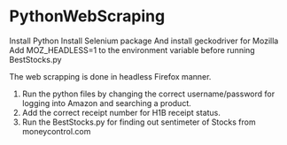 # PythonWebScraping
Install Python
Install Selenium package
And install geckodriver for Mozilla
Add MOZ_HEADLESS=1 to the environment variable before running BestStocks.py

The web scrapping is done in headless Firefox manner.

1) Run the python files by changing the correct username/password for logging into Amazon and searching a product.
2) Add the correct receipt number for H1B receipt status.
3) Run the BestStocks.py for finding out sentimeter of Stocks from moneycontrol.com
